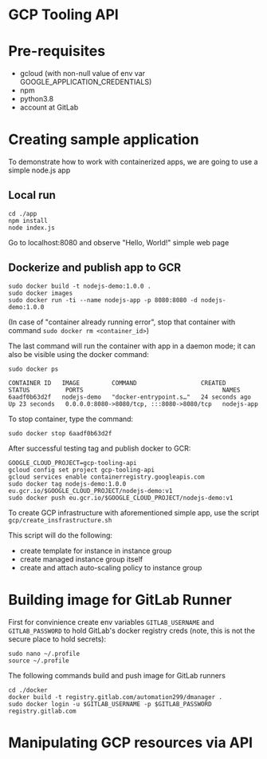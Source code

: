 # GCP Tooling API

# Pre-requisites

- gcloud (with non-null value of env var GOOGLE_APPLICATION_CREDENTIALS)
- npm
- python3.8
- account at GitLab 

# Creating sample application

To demonstrate how to work with containerized apps, we are going to use a simple node.js app

## Local run

```shell
cd ./app
npm install
node index.js
```

Go to localhost:8080 and observe "Hello, World!" simple web page

## Dockerize and publish app to GCR

```shell
sudo docker build -t nodejs-demo:1.0.0 .
sudo docker images
sudo docker run -ti --name nodejs-app -p 8080:8080 -d nodejs-demo:1.0.0
```

(In case of "container already running error", stop that container with command `sudo docker rm <container_id>`)

The last command will run the container with app in a daemon mode; it can also be visible using the docker command:

```shell
sudo docker ps

CONTAINER ID   IMAGE         COMMAND                  CREATED          STATUS          PORTS                                       NAMES
6aadf0b63d2f   nodejs-demo   "docker-entrypoint.s…"   24 seconds ago   Up 23 seconds   0.0.0.0:8080->8080/tcp, :::8080->8080/tcp   nodejs-app
```

To stop container, type the command:

```shell
sudo docker stop 6aadf0b63d2f
```

After successful testing tag and publish docker to GCR:

```shell
GOOGLE_CLOUD_PROJECT=gcp-tooling-api
gcloud config set project gcp-tooling-api
gcloud services enable containerregistry.googleapis.com 
sudo docker tag nodejs-demo:1.0.0 eu.gcr.io/$GOOGLE_CLOUD_PROJECT/nodejs-demo:v1
sudo docker push eu.gcr.io/$GOOGLE_CLOUD_PROJECT/nodejs-demo:v1
```
To create GCP infrastructure with aforementioned simple app, use the script `gcp/create_insfrastructure.sh`

This script will do the following:

- create template for instance in instance group
- create managed instance group itself
- create and attach auto-scaling policy to instance group

# Building image for GitLab Runner

First for convinience create env variables `GITLAB_USERNAME` and `GITLAB_PASSWORD` to hold GitLab's docker registry creds (note, this is not the secure place to hold secrets):

```
sudo nano ~/.profile
source ~/.profile
```
The following commands build and push image for GitLab runners

```
cd ./docker
docker build -t registry.gitlab.com/automation299/dmanager .
sudo docker login -u $GITLAB_USERNAME -p $GITLAB_PASSWORD registry.gitlab.com
```



# Manipulating GCP resources via API




